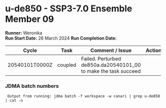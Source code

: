 # u-de850 - SSP3-7.0 Ensemble Member 09

**Runner:** Weronika  
**Run Start Date:**  26 March 2024
**Run Completion Date:** 

| Cycle | Task | Comment / Issue | Action | Date |
| ---   | ---  | ---             | ---    | ---  |
| 20540101T0000Z    | coupled   | Failed. Perturbed de850a.da20540101_00 to make the task succeed  |  | 10/07/2024 |

### JDMA batch numbers
```
 Output from running: jdma batch -f workspace -w canari | grep u-de850 | cat -n
```
